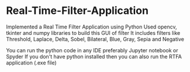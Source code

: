 # Real-Time-Filter-Application
Implemented a Real Time Filter Application using Python
Used opencv, tkinter and numpy libraries to build this GUI of filter
It includes filters like Threshold, Laplace, Delta, Sobel, Bilateral, Blue, Gray, Sepia and Negative

You can run the python code in any IDE preferably Jupyter notebook or Spyder
If you don't have python installed then you can also run the RTFA application (.exe file)

